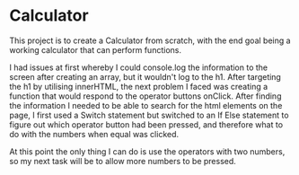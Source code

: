# Calculator
This project is to create a Calculator from scratch, with the end goal being a working calculator that can perform functions. 

I had issues at first whereby I could console.log the information to the screen after creating an array, but it wouldn't log to the h1. After targeting the h1 by utilising innerHTML, the next problem I faced was creating a function that would respond to the operator buttons onClick. After finding the information I needed to be able to search for the html elements on the page, I first used a Switch statement but switched to an If Else statement to figure out which operator button had been pressed, and therefore what to do with the numbers when equal was clicked. 

At this point the only thing I can do is use the operators with two numbers, so my next task will be to allow more numbers to be pressed. 